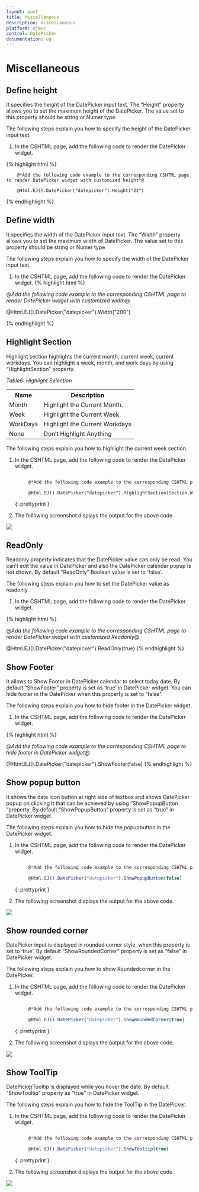 ```yaml
---
layout: post
title: Miscellaneous
description: miscellaneous
platform: ejmvc
control: DatePicker
documentation: ug
---
```


# Miscellaneous

## Define height

It specifies the height of the DatePicker input text. The “Height” property allows you to set the maximum height of the DatePicker. The value set to this property should be string or Numer type.

The following steps explain you how to specify the height of the DatePicker input text.

1. In the CSHTML page, add the following code to render the DatePicker widget.

{% highlight html %}

		@*Add the following code example to the corresponding CSHTML page to render DatePicker widget with customized height*@

		@Html.EJ().DatePicker("datepicker").Height("22")

{% endhighlight %}


## Define width

It specifies the width of the DatePicker input text. The “Width” property allows you to set the maximum width of DatePicker. The value set to this property should be string or Numer type

The following steps explain you how to specify the width of the DatePicker input text.

1. In the CSHTML page, add the following code to render the DatePicker widget.
{% highlight html %}

@*Add the following code example to the corresponding CSHTML page to render DatePicker widget with customized width*@

@Html.EJ().DatePicker("datepicker").Width("200")

{% endhighlight %}

## Highlight Section

Highlight section highlights the current month, current week, current workdays. You can highlight a week, month, and work days by using “HighlightSection” property.

_Table6: Highlight Selection_

<table>
<tr>
<th>
Name </th><th>
Description</th></tr>
<tr>
<td>
Month</td><td>
Highlight the Current Month.</td></tr>
<tr>
<td>
Week</td><td>
Highlight the Current Week.</td></tr>
<tr>
<td>
WorkDays</td><td>
Highlight the Current Workdays</td></tr>
<tr>
<td>
None</td><td>
Don’t Highlight Anything</td></tr>
</table>


The following steps explain you how to highlight the current week section.

1. In the CSHTML page, add the following code to render the DatePicker widget.

   ~~~ html

		@*Add the following code example to the corresponding CSHTML page to render DatePicker widget with customized highlight section*@

		@Html.EJ().DatePicker("datepicker").HighlightSection(Section.Week)

   ~~~
   {:.prettyprint }



2. The following screenshot displays the output for the above code.   

![](Miscellaneous_images/Miscellaneous_img1.png)

## ReadOnly

Readonly property indicates that the DatePicker value can only be read. You can’t edit the value in DatePicker and also the DatePicker calendar popup is not shown. By default “ReadOnly” Boolean value is set to ‘false’.

The following steps explain you how to set the DatePicker value as readonly.

1. In the CSHTML page, add the following code to render the DatePicker widget.


{% highlight html %}

@*Add the following code example to the corresponding CSHTML page to render DatePicker widget with customized Readonly*@

@Html.EJ().DatePicker("datepicker").ReadOnly(true)
{% endhighlight %}

## Show Footer

It allows to Show Footer in DatePicker calendar to select today date. By default “ShowFooter” property is set as ‘true’ in DatePicker widget. You can hide footer in the DatePicker when this property is set to “false”.

The following steps explain you how to hide footer in the DatePicker widget.

1. In the CSHTML page, add the following code to render the DatePicker widget.

{% highlight html %}

@*Add the following code example to the corresponding CSHTML page to hide footer in DatePicker widget*@

@Html.EJ().DatePicker("datepicker").ShowFooter(false)
{% endhighlight %}

## Show popup button

It shows the date icon button at right side of textbox and shows DatePicker popup on clicking it that can be achieved by using “ShowPopupButton “property. By default “ShowPopupButton” property is set as “true” in DatePicker widget. 

The following steps explain you how to hide the popupbutton in the DatePicker widget.

1. In the CSHTML page, add the following code to render the DatePicker widget.

   ~~~ js

		@*Add the following code example to the corresponding CSHTML page to hide popupbutton in DatePicker widget*@

		@Html.EJ().DatePicker("datepicker").ShowPopupButton(false)

   ~~~
   {:.prettyprint }


2. The following screenshot displays the output for the above code.

![](Miscellaneous_images/Miscellaneous_img2.png)


## Show rounded corner

DatePicker input is displayed in rounded corner style, when this property is set to ‘true’. By default “ShowRoundedCorner” property is set as “false” in DatePicker widget.

The following steps explain you how to show Roundedcorner in the DatePicker.

1. In the CSHTML page, add the following code to render the DatePicker widget.

   ~~~ js

		@*Add the following code example to the corresponding CSHTML page to render DatePicker widget with customized rounder corner*@

		@Html.EJ().DatePicker("datepicker").ShowRoundedCorner(true)

   ~~~
   {:.prettyprint }



2.  The following screenshot displays the output for the above code.



![](Miscellaneous_images/Miscellaneous_img3.png)

## Show ToolTip

DatePickerTooltip is displayed while you hover the date. By default “ShowTooltip” property as “true” in DatePicker widget.

The following steps explain you how to hide the ToolTip in the DatePicker.

1. In the CSHTML page, add the following code to render the DatePicker widget.

   ~~~ js

		@*Add the following code example to the corresponding CSHTML page to render DatePicker widget with customized tooltip*@

		@Html.EJ().DatePicker("datepicker").ShowTooltip(true)

   ~~~
   {:.prettyprint }


2. The following screenshot displays the output for the above code.



![](Miscellaneous_images/Miscellaneous_img4.png)
